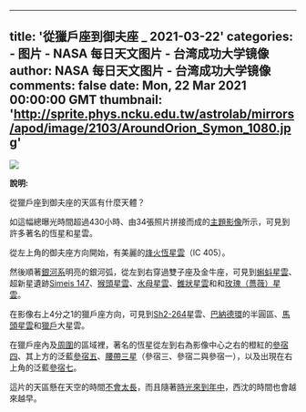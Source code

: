 
---
title: '從獵戶座到御夫座  _ 2021-03-22'
categories: 
    - 图片
    - NASA 每日天文图片 - 台湾成功大学镜像
author: NASA 每日天文图片 - 台湾成功大学镜像
comments: false
date: Mon, 22 Mar 2021 00:00:00 GMT
thumbnail: 'http://sprite.phys.ncku.edu.tw/astrolab/mirrors/apod/image/2103/AroundOrion_Symon_1080.jpg'
---

<div>   
<img src="http://sprite.phys.ncku.edu.tw/astrolab/mirrors/apod/image/2103/AroundOrion_Symon_1080.jpg" referrerpolicy="no-referrer"><br> 

<b> 說明: </b>

從獵戶座到御夫座的天區有什麼天體？

如這幅總曝光時間超過430小時、由34張照片拼接而成的<a href="http://www.woodlandsobservatory.com/OriontoFlamingStar/OriontoFlamingStar2021.htm">主題影像</a>所示，可見到許多著名的恆星和星雲。

從左上角的御夫座方向開始，有美麗的<a href="http://sprite.phys.ncku.edu.tw/astrolab/mirrors/apod/ap190326.html">烽火恆星雲</a>（IC 405）。

然後順著<a href="https://imagine.gsfc.nasa.gov/science/objects/milkyway1.html">銀河系</a>明亮的銀河弧，從左到右穿過雙子座及金牛座，可見到<a href="http://sprite.phys.ncku.edu.tw/astrolab/mirrors/apod/ap180124.html">蝌蚪星雲</a>、超新星遺跡<a href="http://sprite.phys.ncku.edu.tw/astrolab/mirrors/apod/ap201210.html">Simeis 147</a>、<a href="http://sprite.phys.ncku.edu.tw/astrolab/mirrors/apod/ap061208.html">猴頭星雲</a>、<a href="http://sprite.phys.ncku.edu.tw/astrolab/mirrors/apod/ap190307.html">水母星雲</a>、<a href="http://sprite.phys.ncku.edu.tw/astrolab/mirrors/apod/ap170315.html">錐狀星雲</a>和和<a href="http://sprite.phys.ncku.edu.tw/astrolab/mirrors/apod/ap210214.html">玫瑰（薔薇）星雲</a>。

在影像右上4分之1的獵戶座方向，可見到<a href="https://en.wikipedia.org/wiki/Sh2-264">Sh2-264</a>星雲、<a href="http://sprite.phys.ncku.edu.tw/astrolab/mirrors/apod/ap200329.html">巴納德環</a>的半圓區、<a href="http://sprite.phys.ncku.edu.tw/astrolab/mirrors/apod/ap191217.html">馬頭星雲</a>和<a href="http://sprite.phys.ncku.edu.tw/astrolab/mirrors/apod/ap201004.html">獵戶</a>大星雲。

在獵戶座內及<a href="http://sprite.phys.ncku.edu.tw/astrolab/mirrors/apod/ap190605.html">周圍</a>的區域裡，著名的恆星從左到右為影像中心之右的橙紅的<a href="http://sprite.phys.ncku.edu.tw/astrolab/mirrors/apod/ap200101.html">參宿四</a>、其上方的泛藍<a href="https://en.wikipedia.org/wiki/Bellatrix">參宿五</a>、<a href="http://sprite.phys.ncku.edu.tw/astrolab/mirrors/apod/ap171123.html">腰帶三星</a>（參宿三、參宿二與參宿一），以及出現在右上角的泛藍<a href="http://sprite.phys.ncku.edu.tw/astrolab/mirrors/apod/ap180115.html">參宿七</a>。

這片的天區懸在天空的時間<a href="https://i.redd.it/t8k7f6nvr8j31.jpg">不會太長</a>，而且隨著<a href="https://www.constellation-guide.com/constellations-by-month/april-constellations/">時光來到年中</a>，西沈的時間也會越來越早。

  
</div>
            
